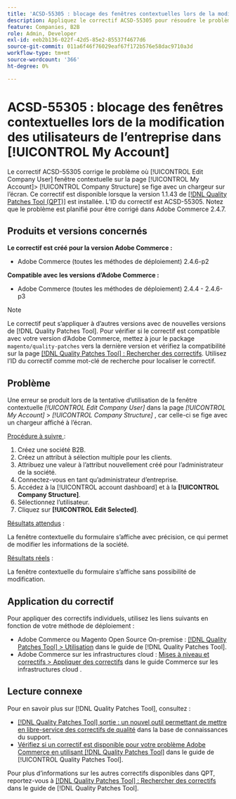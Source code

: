 ```yaml
---
title: 'ACSD-55305 : blocage des fenêtres contextuelles lors de la modification des utilisateurs de l’entreprise dans [!UICONTROL My Account]'
description: Appliquez le correctif ACSD-55305 pour résoudre le problème d’Adobe Commerce où [!UICONTROL Edit Company User] fenêtre contextuelle sur la page de [!UICONTROL Company Structure] &gt; [!UICONTROL My Account] se fige avec un chargeur sur l’écran.
feature: Companies, B2B
role: Admin, Developer
exl-id: eeb2b136-022f-42d5-85e2-85537f4677d6
source-git-commit: 011a6f46f76029eaf67f172b576e58dac9710a3d
workflow-type: tm+mt
source-wordcount: '366'
ht-degree: 0%

---
```


# ACSD-55305 : blocage des fenêtres contextuelles lors de la modification des utilisateurs de l’entreprise dans [!UICONTROL My Account]

Le correctif ACSD-55305 corrige le problème où [!UICONTROL Edit Company User] fenêtre contextuelle sur la page [!UICONTROL My Account]> [!UICONTROL Company Structure] se fige avec un chargeur sur l’écran. Ce correctif est disponible lorsque la version 1.1.43 de [[!DNL Quality Patches Tool (QPT)]](https://experienceleague.adobe.com/en/docs/commerce-operations/tools/quality-patches-tool/quality-patches-tool-to-self-serve-quality-patches) est installée. L’ID du correctif est ACSD-55305. Notez que le problème est planifié pour être corrigé dans Adobe Commerce 2.4.7.

## Produits et versions concernés

**Le correctif est créé pour la version Adobe Commerce :**

* Adobe Commerce (toutes les méthodes de déploiement) 2.4.6-p2

**Compatible avec les versions d’Adobe Commerce :**

* Adobe Commerce (toutes les méthodes de déploiement) 2.4.4 - 2.4.6-p3

>[!NOTE]
>
>Le correctif peut s’appliquer à d’autres versions avec de nouvelles versions de [!DNL Quality Patches Tool]. Pour vérifier si le correctif est compatible avec votre version d’Adobe Commerce, mettez à jour le package `magento/quality-patches` vers la dernière version et vérifiez la compatibilité sur la page [[!DNL Quality Patches Tool] : Rechercher des correctifs](https://experienceleague.adobe.com/tools/commerce-quality-patches/index.html). Utilisez l’ID du correctif comme mot-clé de recherche pour localiser le correctif.

## Problème

Une erreur se produit lors de la tentative d’utilisation de la fenêtre contextuelle *[!UICONTROL Edit Company User]* dans la page *[!UICONTROL My Account]* > *[!UICONTROL Company Structure]* , car celle-ci se fige avec un chargeur affiché à l’écran.

<u>Procédure à suivre </u> :

1. Créez une société B2B.
1. Créez un attribut à sélection multiple pour les clients.
1. Attribuez une valeur à l’attribut nouvellement créé pour l’administrateur de la société.
1. Connectez-vous en tant qu’administrateur d’entreprise.
1. Accédez à la [!UICONTROL account dashboard] et à la **[!UICONTROL Company Structure]**.
1. Sélectionnez l’utilisateur.
1. Cliquez sur **[!UICONTROL Edit Selected]**.

<u>Résultats attendus</u> :

La fenêtre contextuelle du formulaire s’affiche avec précision, ce qui permet de modifier les informations de la société.

<u>Résultats réels</u> :

La fenêtre contextuelle du formulaire s’affiche sans possibilité de modification.

## Application du correctif

Pour appliquer des correctifs individuels, utilisez les liens suivants en fonction de votre méthode de déploiement :

* Adobe Commerce ou Magento Open Source On-premise : [[!DNL Quality Patches Tool] > Utilisation](/help/tools/quality-patches-tool/usage.md) dans le guide de [!DNL Quality Patches Tool].
* Adobe Commerce sur les infrastructures cloud : [Mises à niveau et correctifs > Appliquer des correctifs](https://experienceleague.adobe.com/docs/commerce-cloud-service/user-guide/develop/upgrade/apply-patches.html) dans le guide Commerce sur les infrastructures cloud .

## Lecture connexe

Pour en savoir plus sur [!DNL Quality Patches Tool], consultez :

* [[!DNL Quality Patches Tool] sortie : un nouvel outil permettant de mettre en libre-service des correctifs de qualité](https://experienceleague.adobe.com/en/docs/commerce-operations/tools/quality-patches-tool/quality-patches-tool-to-self-serve-quality-patches) dans la base de connaissances du support.
* [Vérifiez si un correctif est disponible pour votre problème Adobe Commerce en utilisant [!DNL Quality Patches Tool]](/help/tools/quality-patches-tool/patches-available-in-qpt/check-patch-for-magento-issue-with-magento-quality-patches.md) dans le guide de [!UICONTROL Quality Patches Tool].


Pour plus d’informations sur les autres correctifs disponibles dans QPT, reportez-vous à [[!DNL Quality Patches Tool] : Rechercher des correctifs](https://experienceleague.adobe.com/tools/commerce-quality-patches/index.html) dans le guide de [!DNL Quality Patches Tool].
